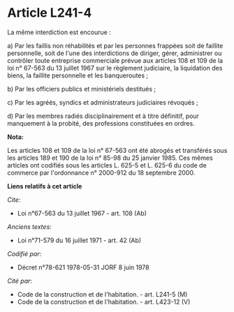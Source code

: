 # Article L241-4

La même interdiction est encourue : 

a) Par les faillis non réhabilités et par les personnes frappées soit de faillite personnelle, soit de l'une des
interdictions de diriger, gérer, administrer ou contrôler toute entreprise commerciale prévue aux articles 108 et 109 de la
loi n° 67-563 du 13 juillet 1967 sur le règlement judiciaire, la liquidation des biens, la faillite personnelle et les
banqueroutes ; 

b) Par les officiers publics et ministériels destitués ; 

c) Par les agréés, syndics et administrateurs judiciaires révoqués ; 

d) Par les membres radiés disciplinairement et à titre définitif, pour manquement à la probité, des professions constituées
en ordres.

**Nota:**

Les articles 108 et 109 de la loi n° 67-563 ont été abrogés et transférés sous les articles 189 et 190 de la loi n° 85-98 du
25 janvier 1985. Ces mêmes articles ont codifiés sous les articles L. 625-5 et L. 625-6 du code de commerce par l'ordonnance
n° 2000-912 du 18 septembre 2000.

**Liens relatifs à cet article**

_Cite_:

  - Loi n°67-563 du 13 juillet 1967 - art. 108 (Ab)

_Anciens textes_:

  - Loi n°71-579 du 16 juillet 1971 - art. 42 (Ab)

_Codifié par_:

  - Décret n°78-621 1978-05-31 JORF 8 juin 1978

_Cité par_:

  - Code de la construction et de l'habitation. - art. L241-5 (M)
  - Code de la construction et de l'habitation. - art. L423-12 (V)
